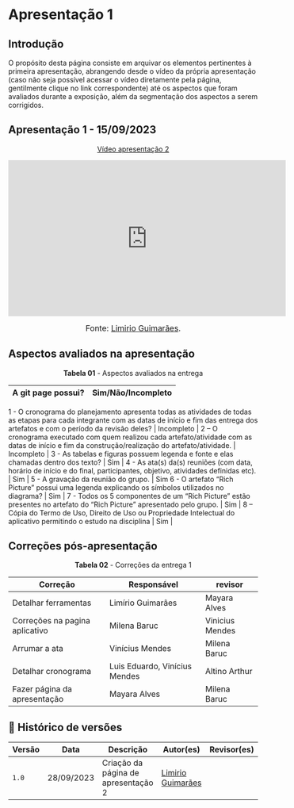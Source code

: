 # Apresentação 1

## Introdução

O propósito desta página consiste em arquivar os elementos pertinentes à primeira apresentação, abrangendo desde o vídeo da própria apresentação (caso não seja possível acessar o vídeo diretamente pela página, gentilmente clique no link correspondente) até os aspectos que foram avaliados durante a exposição, além da segmentação dos aspectos a serem corrigidos.

## Apresentação 1 - 15/09/2023

<p style="text-align: center"><a href="https://youtu.be/fwnilCMhktQ?si=-gzGJJkNhZOEhSKR" target="blanket">Vídeo apresentação 2</a></p>

<p style="text-align: center"><iframe width="560" height="315" src="https://youtu.be/fwnilCMhktQ?si=-gzGJJkNhZOEhSKR" title="Apresentação 04/10/2023" frameborder="0" allow="accelerometer; autoplay; clipboard-write; encrypted-media; gyroscope; picture-in-picture; web-share" allowfullscreen></iframe></p>

<font size="3"><p style="text-align: center">Fonte: [Limirio Guimarães](https://github.com/LimirioGuimaraes).</p></font>

## Aspectos avaliados na apresentação
<p align="center"><b>Tabela 01</b> - Aspectos avaliados na entrega </p>

A git page possui?                                                                              | Sim/Não/Incompleto     |
----------------------------------------------------------------------------------------------- | ---------------------- |
1 - O cronograma do planejamento apresenta todas as atividades de todas as etapas para cada 
integrante com as datas de início e fim das entrega dos artefatos e com o período da revisão 
deles?                                                                                          | Incompleto             |
2 – O cronograma executado com quem realizou cada artefato/atividade com as datas de início 
e fim da construção/realização do artefato/atividade.                                           | Incompleto            |
3 - As tabelas e figuras possuem legenda e fonte e elas chamadas dentro dos texto?              | Sim                    |
4 - As ata(s) da(s) reuniões (com data, horário de início e do final, participantes, 
objetivo, atividades definidas etc).                                                            | Sim                    |
5 - A gravação da reunião do grupo. | Sim
6 - O artefato “Rich Picture” possui uma legenda explicando os símbolos utilizados no diagrama? | Sim                    |
7 - Todos os 5 componentes de um “Rich Picture” estão presentes no artefato do “Rich Picture” 
apresentado pelo grupo.                                                                         | Sim                    |
8 – Cópia do Termo de Uso, Direito de Uso ou Propriedade Intelectual do aplicativo permitindo
 o estudo na disciplina                                                                         | Sim                    |

## Correções pós-apresentação
<p align="center"><b>Tabela 02</b> - Correções da entrega 1 </p>

Correção                        |           Responsável         |      revisor         |
--------------------------------| ----------------------------- | -------------------- |
Detalhar ferramentas            | Limírio Guimarães             | Mayara Alves         |
Correções na pagina aplicativo  | Milena Baruc                  | Vinicius Mendes      |
Arrumar a ata                   | Vinícius Mendes               | Milena Baruc         |
Detalhar cronograma             | Luis Eduardo, Vinícius Mendes | Altino Arthur        |
Fazer página da apresentação    | Mayara Alves                  | Milena Baruc         |

## 📑 Histórico de versões 

|   Versão  |    Data   | Descrição | Autor(es) | Revisor(es)|
| --------- | --------- | --------- | --------- | ---------- |
|   `1.0`   | 28/09/2023| Criação da página de apresentação 2 | [Limirio Guimarães](https://github.com/LimirioGuimaraes) | |

